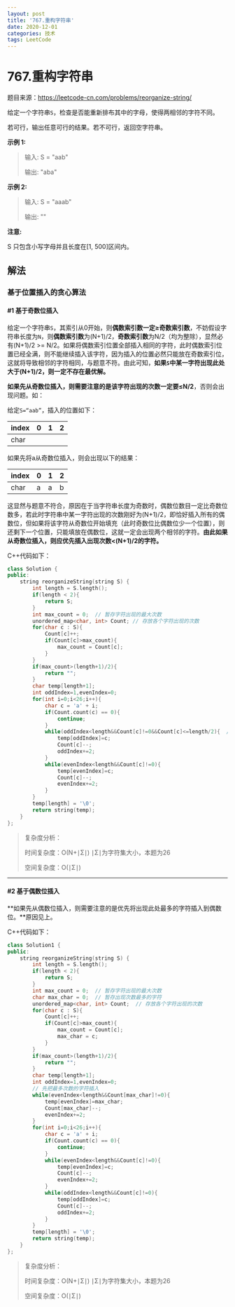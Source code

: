 ```yaml
---
layout: post
title: '767.重构字符串'
date: 2020-12-01
categories: 技术
tags: LeetCode
---
```


# 767.重构字符串

题目来源：https://leetcode-cn.com/problems/reorganize-string/

给定一个字符串`S`，检查是否能重新排布其中的字母，使得两相邻的字符不同。

若可行，输出任意可行的结果。若不可行，返回空字符串。

**示例 1:**

> 输入: S = "aab"
>
> 输出: "aba"

**示例 2:**

> 输入: S = "aaab"
>
> 输出: ""

**注意:**

S 只包含小写字母并且长度在[1, 500]区间内。

## 解法

### 基于位置插入的贪心算法

#### #1 基于奇数位插入

给定一个字符串`S`，其索引从0开始，则**偶数索引数一定≥奇数索引数**，不妨假设字符串长度为`N`，则**偶数索引数**为(N+1)/2，**奇数索引数**为N/2（均为整除），显然必有(N+1)/2 >= N/2。如果将偶数索引位置全部插入相同的字符，此时偶数索引位置已经全满，则不能继续插入该字符，因为插入的位置必然只能放在奇数索引位，这就将导致相邻的字符相同，与题意不符。由此可知，**如果`S`中某一字符出现此处大于(N+1)/2，则一定不存在最优解。**

**如果先从奇数位插入，则需要注意的是该字符出现的次数一定要≤N/2**，否则会出现问题。如：

给定`S=“aab”`，插入的位置如下：

| index | 0    | 1    | 2    |
| ----- | ---- | ---- | ---- |
| char  |      |      |      |

如果先将a从奇数位插入，则会出现以下的结果：

| index | 0    | 1    | 2    |
| ----- | ---- | ---- | ---- |
| char  | a    | a    | b    |

这显然与题意不符合，原因在于当字符串长度为奇数时，偶数位数目一定比奇数位数多，若此时字符串中某一字符出现的次数刚好为(N+1)/2，即恰好插入所有的偶数位，但如果将该字符从奇数位开始填充（此时奇数位比偶数位少一个位置），则还剩下一个位置，只能填放在偶数位，这就一定会出现两个相邻的字符。**由此如果从奇数位插入，则应优先插入出现次数<(N+1)/2的字符。**

C++代码如下：

```c++
class Solution {
public:
    string reorganizeString(string S) {
        int length = S.length();
        if(length < 2){
            return S;
        }
        int max_count = 0;  // 暂存字符出现的最大次数
        unordered_map<char, int> Count; // 存放各个字符出现的次数
        for(char c : S){
            Count[c]++;
            if(Count[c]>max_count){
                max_count = Count[c];
            }
        }
        if(max_count>(length+1)/2){
            return "";
        }
        char temp[length+1];
        int oddIndex=1,evenIndex=0;
        for(int i=0;i<26;i++){
            char c = 'a' + i;
            if(Count.count(c) == 0){
                continue;
            }
            while(oddIndex<length&&Count[c]!=0&&Count[c]<=length/2){  // 保证出现次数<=length/2的字符优先插入奇数位
                temp[oddIndex]=c;
                Count[c]--;
                oddIndex+=2;
            }
            while(evenIndex<length&&Count[c]!=0){
                temp[evenIndex]=c;
                Count[c]--;
                evenIndex+=2;
            }
        }
        temp[length] = '\0';
        return string(temp);
    }
};
```

> 复杂度分析：
>
> 时间复杂度：O(N+∣Σ∣)  ∣Σ∣为字符集大小，本题为26
>
> 空间复杂度：O(∣Σ∣)

---

#### #2 基于偶数位插入

**如果先从偶数位插入，则需要注意的是优先将出现此处最多的字符插入到偶数位。**原因见上。

C++代码如下：

```c++
class Solution1 {
public:
    string reorganizeString(string S) {
        int length = S.length();
        if(length < 2){
            return S;
        }
        int max_count = 0;  // 暂存字符出现的最大次数
        char max_char = 0;  // 暂存出现次数最多的字符
        unordered_map<char, int> Count;  // 存放各个字符出现的次数
        for(char c : S){
            Count[c]++;
            if(Count[c]>max_count){
                max_count = Count[c];
                max_char = c;
            }
        }
        if(max_count>(length+1)/2){
            return "";
        }
        char temp[length+1];
        int oddIndex=1,evenIndex=0;
        // 先把最多次数的字符插入
        while(evenIndex<length&&Count[max_char]!=0){
            temp[evenIndex]=max_char;
            Count[max_char]--;
            evenIndex+=2;
        }
        for(int i=0;i<26;i++){
            char c = 'a' + i;
            if(Count.count(c) == 0){
                continue;
            }
            while(evenIndex<length&&Count[c]!=0){
                temp[evenIndex]=c;
                Count[c]--;
                evenIndex+=2;
            }
            while(oddIndex<length&&Count[c]!=0){
                temp[oddIndex]=c;
                Count[c]--;
                oddIndex+=2;
            }
        }
        temp[length] = '\0';
        return string(temp);
    }
};
```

>复杂度分析：
>
>时间复杂度：O(N+∣Σ∣)  ∣Σ∣为字符集大小，本题为26
>
>空间复杂度：O(∣Σ∣)
